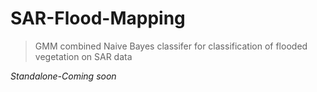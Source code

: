 # SAR-Flood-Mapping
>  GMM combined Naive Bayes classifer for classification of flooded vegetation on SAR data

*Standalone-Coming soon*



